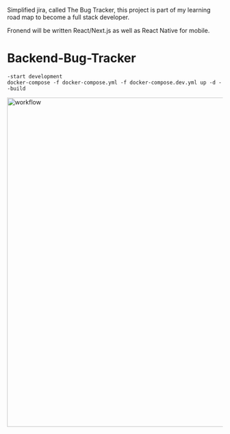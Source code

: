Simplified jira, called The Bug Tracker, this project is part of my learning road map to become a full stack developer.

Fronend will be written React/Next.js as well as React Native for mobile.

# Backend-Bug-Tracker

    -start development
    docker-compose -f docker-compose.yml -f docker-compose.dev.yml up -d --build


<img width="767" alt="workflow" src="https://user-images.githubusercontent.com/89450753/232503378-159b3123-ec09-4e33-868a-ffd8ffe568fb.png">
